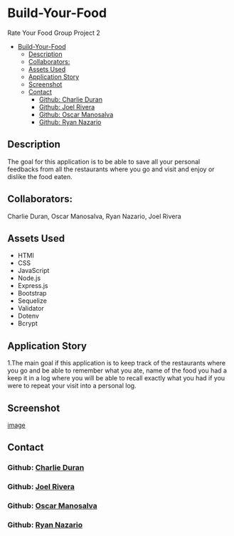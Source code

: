 # Build-Your-Food
Rate Your Food
Group Project 2


- [Build-Your-Food](#build-your-food)
  - [Description](#description)
  - [Collaborators:](#collaborators)
  - [Assets Used](#assets-used)
  - [Application Story](#application-story)
  - [Screenshot](#screenshot)
  - [Contact](#contact)
    - [Github: Charlie Duran](#github-charlie-duran)
    - [Github: Joel Rivera](#github-joel-rivera)
    - [Github: Oscar Manosalva](#github-oscar-manosalva)
    - [Github: Ryan Nazario](#github-ryan-nazario)

## Description

The goal for this application is to be able to save all your personal feedbacks from all the restaurants where you go and visit and enjoy or dislike the food eaten. 

## Collaborators:

Charlie Duran,
Oscar Manosalva,
Ryan Nazario,
Joel Rivera

## Assets Used ##

- HTMl 
- CSS 
- JavaScript 
- Node.js 
- Express.js
- Bootstrap
- Sequelize
- Validator
- Dotenv
- Bcrypt

## Application Story
1.The main goal if this application is to keep track of the restaurants where you go and be able to remember what you ate, name of the food you had a keep it in a log where you will be able to recall exactly what you had if you were to repeat your visit into a personal log.





## Screenshot ##
[image](rateTheFood.png)

## Contact 

### Github: [Charlie Duran](https://github.com/4Charlie4)
### Github: [Joel Rivera](https://github.com/Jrivera239)
### Github: [Oscar Manosalva](https://github.com/ozqr20)
### Github: [Ryan Nazario](https://github.com/RyanNazario0357)



